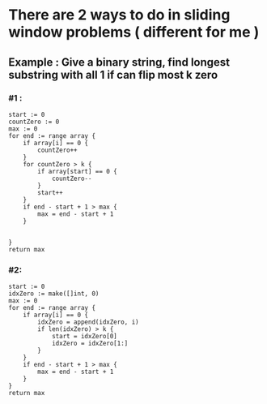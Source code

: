 # There are 2 ways to do in sliding window problems ( different for me )

## Example : Give a binary string, find longest substring with all 1 if can flip most k zero
### #1 :  

```golang
start := 0
countZero := 0
max := 0
for end := range array {
    if array[i] == 0 {
        countZero++
    }
    for countZero > k {
        if array[start] == 0 {
            countZero--
        }
        start++
    }
    if end - start + 1 > max {
        max = end - start + 1
    }


}
return max
```

### #2:

```golang
start := 0
idxZero := make([]int, 0)
max := 0
for end := range array {
    if array[i] == 0 {
        idxZero = append(idxZero, i)
        if len(idxZero) > k {
            start = idxZero[0]
            idxZero = idxZero[1:]
        }
    }
    if end - start + 1 > max {
        max = end - start + 1
    }
}
return max
```